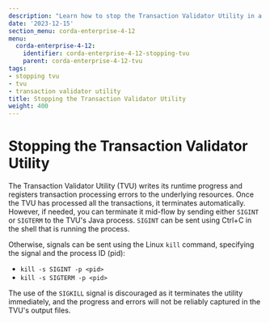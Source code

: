 ```yaml
---
description: "Learn how to stop the Transaction Validator Utility in a correct way."
date: '2023-12-15'
section_menu: corda-enterprise-4-12
menu:
  corda-enterprise-4-12:
    identifier: corda-enterprise-4-12-stopping-tvu
    parent: corda-enterprise-4-12-tvu
tags:
- stopping tvu
- tvu
- transaction validator utility
title: Stopping the Transaction Validator Utility
weight: 400
---
```


# Stopping the Transaction Validator Utility

The Transaction Validator Utility (TVU) writes its runtime progress and registers transaction processing errors to the underlying resources. Once the TVU has processed all the transactions, it terminates automatically. However, if needed, you can terminate it mid-flow by sending either `SIGINT` or `SIGTERM` to the TVU's Java process. `SIGINT` can be sent using Ctrl+C in the shell that is running the process.

Otherwise, signals can be sent using the Linux `kill` command, specifying the signal and the process ID (pid):

* `kill -s SIGINT -p <pid>`
* `kill -s SIGTERM -p <pid>`

The use of the `SIGKILL` signal is discouraged as it terminates the utility immediately, and the progress and errors will not be reliably captured in the TVU's output files.

